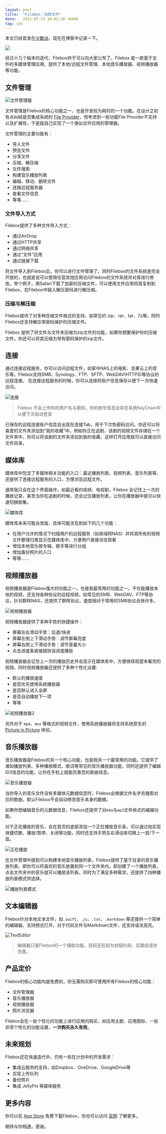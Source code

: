 ```yaml
---
layout: post
title:  "Filebox：玩转文件"
date:   2021-07-23 10:02:10 +0800
tag: ios
---
```


本文已经首发在[少数派](https://sspai.com/post/67628)，现在在博客中记录一下。


![](/assets/images/filebox/Filebox-Press.png)

经过十几个版本的迭代，Filebox终于可以向大家公布了。Filebox 是一款基于文件的多媒体管理应用，提供了本地/远程文件管理、本地音乐播放器、视频播放器等功能。

## 文件管理

![文件管理器](/assets/images/filebox/File-Manager.png)

文件管理是Filebox的核心功能之一，也是开发较为耗时的一个功能。在设计之初有点纠结是否集成系统的 [File Provider](https://developer.apple.com/documentation/fileprovider)，但考虑到一些功能File Provider不支持以及扩展性，于是就自己实现了一个类似文件应用的管理器。

文件管理的主要功能有：

- 导入文件
- 预览文件
- 分享文件
- 压缩、解压缩
- 文件搜索
- 构建音乐播放列表
- 编辑、移动、删除文件
- 连接远程服务器
- 查看文件信息
- 等等......

### 文件导入方式

Filebox提供了多种文件导入方式：

- 通过AirDrop
- 通过HTTP共享
- 通过网络共享
- 通过“文件”应用
- 通过链接下载

将文件导入到Filebox后，你可以进行文件管理了。同时Filebox的文件系统是完全开放的，也就是说可以使用任意其他应用访问Filebox的文件系统并对其进行修改。举个例子，用Safari下载了加密的压缩文件，可以使用文件应用将其复制到Filebox，在Filebox中输入解压密码进行解压缩。

### 压缩与解压缩

Filebox提供了对多种压缩文件格式的支持，如常见的 zip、rar、tar、7z等。同时Filebox还支持解压带密码保护的压缩文件。

Filebox 提供了将文件与文件夹压缩为zip文件的功能，如果你想要保护你的压缩文件，你还可以将其压缩为带有密码保护的zip文件。

## 连接

通过连接远程服务，你可以访问远程文件，如家中NAS上的电影、坚果云上的音乐等。Filebox支持SMB、Synology、FTP、SFTP、WebDAV(HTTPS)等协议的远程连接。 在连接远程服务的时候，你可以选择将账户信息保存以便下一次快速访问。

![连接](/assets/images/filebox/Connection.png)

> Filebox 不会上传你的用户名与密码，你的账号信息会存在系统KeyChain中以便下次自动登录

已保存的远程连接账户信息会出现在连接Tab，用于下次免密码访问。你还可以将喜爱的文件夹添加到“我的收藏”中。例如你正在追剧，该剧的视频文件存储在一个文件夹中，你可以将该剧的文件夹添加到我的收藏，这样打开应用就可以直接访问文件目录。

## 媒体库

媒体库中包含了多媒体相关功能的入口：最近播放列表、视频列表、音乐列表等，还提供了连接远程服务的入口，方便浏览远程文件。

通常我只会在这个界面操作，如最近看的视频、电视剧，Filebox 会记住上一次的播放记录，甚至当你在追剧的时候，还会记住播放列表，让你在播放器中就可以快速切换剧集。

![媒体库](/assets/images/filebox/MediaLibrary.png)

媒体库未来可能会改版，具体可能涉及到如下的几个功能：

- 在用户允许的情况下扫描用户的远程服务（如局域网NAS）并将其所有的视频文件整理归类显示在媒体库中，方便用户直接浏览观看
- 增加本地音乐按专辑、歌手等进行分组
- 增加备份照片的入口
- 等等......

## 视频播放器

视频播放器是Filebox强大的功能之一，也是我最常用的功能之一。不仅能播放本地的视频，还支持各种协议的远程视频，如常见的SMB、WebDAV、FTP等协议，针对群晖NAS，还提供了群晖协议，速度相对于常用的SMB协议会快许多。

![视频播放器](/assets/images/filebox/Video-Player.png)

视频播放器提供了多种手势的快捷操作：

- 屏幕左右滑动手势：后退/快进
- 屏幕左侧上下滑动手势：调节屏幕亮度
- 屏幕右侧上下滑动手势：调节音量大小
- 点击进度条直接跳转该进度播放

视频播放器会记住上一次的播放历史并会显示在媒体库中，方便继续观望未看完的视频。同时视频播放器还提供了多种个性化设置:

- 默认的播放速度
- 是否优先使用系统播放器
- 是否默认进入全屏
- 是否自动播放下一项
- 等等

![视频播放器2](/assets/images/filebox/Video-Player2.png)

另外对于 `mp4`、`mov` 等格式的视频文件，使用系统播放器将支持系统原生的 [Picture in Picture](https://developer.apple.com/documentation/avkit/avpictureinpicturecontroller) 体验。

## 音乐播放器

音乐播放器是Filebox的另一个核心功能，也是我另一个最常用的功能。它提供了诸如播放列表、多种播放模式、歌词等常见的音乐播放器功能，同时还提供了编辑ID3信息的功能，让你在手机上就能完善您的歌曲信息。

![音乐播放器](/assets/images/filebox/Music-Player.png)

当你导入的音乐文件没有多媒体元数据信息时，Filebox会根据文件名字去搜索对应的歌曲，默认Filebox不会自动修改音乐本身的数据。

如果你想编辑音乐的元数据信息，Filebox还提供了对`m4a`与`mp3`文件格式的编辑功能。

对于正在播放的音乐，会在首页的底部添加一个正在播放音乐条，可以通过他实现快捷切歌、播放/暂停、关闭等功能，同时还支持手势左右滑动来切换上一首/下一首。

![正在播放](/assets/images/filebox/Music-Player-Now-Playing.png)

在文件管理中提到可以构建本地音乐播放列表，Filebox提供了基于目录的音乐播放列表。即你可以将喜欢的音乐放置到同一个文件夹内，即创建了一个播放列表，点击文件夹中的音乐就可以播放该列表。同时为了满足多种需求，还提供了四种播放列表模式供选择。

![播放列表模式](/assets/images/filebox/MusicPlayerPlaylist.png)

## 文本编辑器

Filebox针对本地文本文件，如`.swift`、`.js`、`.txt`、`.markdown` 等还提供一个简单的编辑器，支持预览打开。对于代码文件与Markdown文件，还支持语法高亮。

![TextEditor](/assets/images/filebox/TextEditor.png)

> 编辑器只是Filebox的一个辅助功能，目前还在较为初级阶段，后期会逐步完善。

## 产品定价

Filebox的核心功能均是免费的，你无需购买即可使用所有Filebox的核心功能：

- 文件管理器
- 音乐播放器
- 视频播放器
- 照片浏览器

Filebox会在一些个性化的功能上进行应用内购买，如应用主题、应用图标、一些非常个性化的功能设置，**一次购买永久有效**。

## 未来规划

Filebox还在快速迭代中，仍有一些在计划中的开发需求：

- 集成云服务的支持，如Dropbox、OneDrive、GoogleDrive等
- 实现上传队列
- 备份照片
- 集成 JellyFin 等媒体服务

## 更多内容

你可以在 [App Store](https://apps.apple.com/cn/app/id1558391784) 免费下载Filebox，你也可以访问 [官网](https://filebox.space/cn/) 了解更多。

期待与你相遇，感谢。
